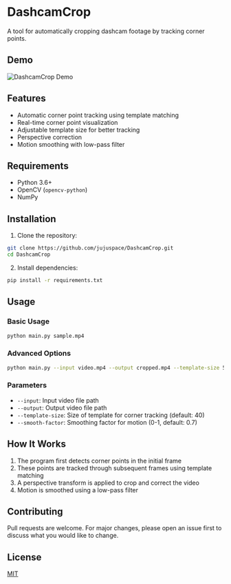 # DashcamCrop

A tool for automatically cropping dashcam footage by tracking corner points.

## Demo
![DashcamCrop Demo](assets/demo.gif)

## Features
- Automatic corner point tracking using template matching
- Real-time corner point visualization
- Adjustable template size for better tracking
- Perspective correction
- Motion smoothing with low-pass filter

## Requirements
- Python 3.6+
- OpenCV (`opencv-python`)
- NumPy

## Installation

1. Clone the repository:

```bash
git clone https://github.com/jujuspace/DashcamCrop.git
cd DashcamCrop
```

2. Install dependencies:

```bash
pip install -r requirements.txt
```

## Usage

### Basic Usage

```bash
python main.py sample.mp4
```


### Advanced Options

```bash
python main.py --input video.mp4 --output cropped.mp4 --template-size 50 --smooth-factor 0.8
```


### Parameters
- `--input`: Input video file path
- `--output`: Output video file path
- `--template-size`: Size of template for corner tracking (default: 40)
- `--smooth-factor`: Smoothing factor for motion (0-1, default: 0.7)

## How It Works
1. The program first detects corner points in the initial frame
2. These points are tracked through subsequent frames using template matching
3. A perspective transform is applied to crop and correct the video
4. Motion is smoothed using a low-pass filter

## Contributing
Pull requests are welcome. For major changes, please open an issue first to discuss what you would like to change.

## License
[MIT](https://choosealicense.com/licenses/mit/)